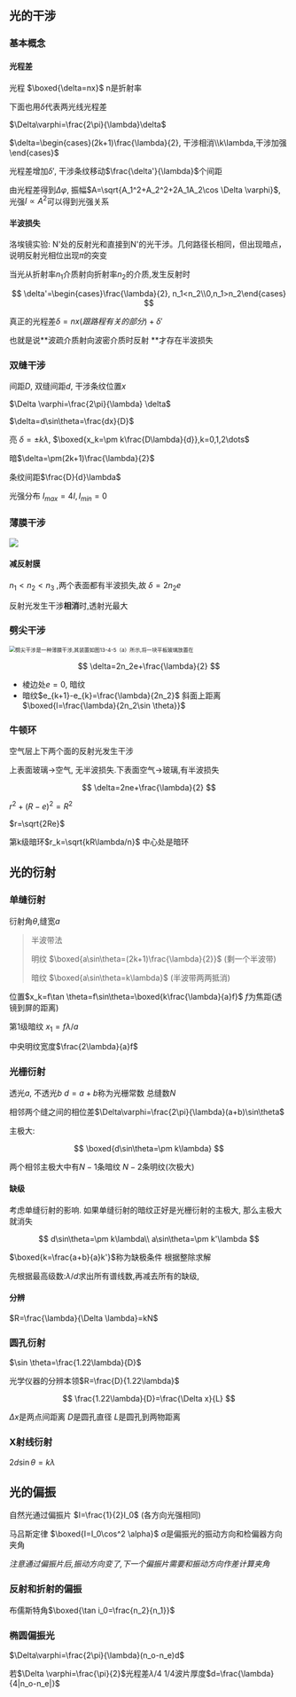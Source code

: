 ## 光的干涉

### 基本概念

#### 光程差

光程 $\boxed{\delta=nx}$  n是折射率

下面也用$\delta$代表两光线光程差

$\Delta\varphi=\frac{2\pi}{\lambda}\delta$

$\delta=\begin{cases}(2k+1)\frac{\lambda}{2}, 干涉相消\\k\lambda,干涉加强 \end{cases}$

光程差增加$\delta'$, 干涉条纹移动$\frac{\delta'}{\lambda}$个间距

由光程差得到$\Delta \varphi$, 振幅$A=\sqrt{A_1^2+A_2^2+2A_1A_2\cos \Delta \varphi}$, 光强$I∝A^2$可以得到光强关系

#### 半波损失

洛埃镜实验: N'处的反射光和直接到N'的光干涉。几何路径长相同，但出现暗点，说明反射光相位出现$\pi$的突变

当光从折射率$n_1$介质射向折射率$n_2$的介质,发生反射时




















$$
\delta'=\begin{cases}\frac{\lambda}{2}, n_1<n_2\\0,n_1>n_2\end{cases}
$$




















真正的光程差$\delta=nx(跟路程有关的部分)+\delta'$

也就是说**波疏介质射向波密介质时反射 **才存在半波损失

### 双缝干涉

间距$D$, 双缝间距$d$, 干涉条纹位置$x$

$\Delta \varphi=\frac{2\pi}{\lambda} \delta$

$\delta=d\sin\theta=\frac{dx}{D}$

亮 $\delta=\pm k\lambda$, $\boxed{x_k=\pm k\frac{D\lambda}{d}},k=0,1,2\dots$

暗$\delta=\pm(2k+1)\frac{\lambda}{2}$

条纹间距$\frac{D}{d}\lambda$

光强分布 $I_{max}=4I,I_{min}=0$



###  薄膜干涉

![](https://tse4-mm.cn.bing.net/th/id/OIP-C.F23iM7Gy6DZNZc7FRksILQHaFj?w=253&h=190&c=7&r=0&o=5&dpr=1.5&pid=1.7)

#### 减反射膜

 $n_1<n_2<n_3$ ,两个表面都有半波损失,故  $\delta=2n_2e$

反射光发生干涉**相消**时,透射光最大

### 劈尖干涉

<img src="https://tse2-mm.cn.bing.net/th/id/OIP-C.7oWuVZBv64PhBOaMjBqu5wHaFj?rs=1&pid=ImgDetMain" alt="劈尖干涉是一种薄膜干涉,其装置如图13-4-5（a）所示,将一块平板玻璃放置在" style="zoom:67%;" />





















$$
\delta=2n_2e+\frac{\lambda}{2}
$$





















- 棱边处$e=0$, 暗纹
- 暗纹$e_{k+1}-e_{k}=\frac{\lambda}{2n_2}$  斜面上距离$\boxed{l=\frac{\lambda}{2n_2\sin \theta}}$

### 牛顿环

空气层上下两个面的反射光发生干涉

上表面玻璃->空气, 无半波损失.下表面空气->玻璃,有半波损失




















$$
\delta=2ne+\frac{\lambda}{2}
$$




















$r^2+(R-e)^2=R^2$

$r=\sqrt{2Re}$

第k级暗环$r_k=\sqrt{kR\lambda/n}$    中心处是暗环

## 光的衍射

### 单缝衍射

衍射角$\theta$,缝宽$a$

> 半波带法
>
> 明纹 $\boxed{a\sin\theta=(2k+1)\frac{\lambda}{2}}$ (剩一个半波带)
>
> 暗纹 $\boxed{a\sin\theta=k\lambda}$ (半波带两两抵消)

位置$x_k=f\tan \theta=f\sin\theta=\boxed{k\frac{\lambda}{a}f}$  $f$为焦距(透镜到屏的距离)

第1级暗纹 $x_1=f\lambda/a$

中央明纹宽度$\frac{2\lambda}{a}f$

### 光栅衍射

透光$a$, 不透光$b$  $d=a+b$称为光栅常数 总缝数$N$

相邻两个缝之间的相位差$\Delta\varphi=\frac{2\pi}{\lambda}(a+b)\sin\theta$

主极大:




















$$
\boxed{d\sin\theta=\pm k\lambda}
$$






















两个相邻主极大中有$N-1$条暗纹   $N-2$条明纹(次极大)

#### 缺级

考虑单缝衍射的影响. 如果单缝衍射的暗纹正好是光栅衍射的主极大, 那么主极大就消失




















$$
d\sin\theta=\pm k\lambda\\
a\sin\theta=\pm k'\lambda
$$




















$\boxed{k=\frac{a+b}{a}k'}$称为缺极条件  根据整除求解

先根据最高级数:$\lambda/d$求出所有谱线数,再减去所有的缺级,

#### 分辨

$R=\frac{\lambda}{\Delta \lambda}=kN$

### 圆孔衍射

$\sin \theta=\frac{1.22\lambda}{D}$

光学仪器的分辨本领$R=\frac{D}{1.22\lambda}$





















$$
\frac{1.22\lambda}{D}=\frac{\Delta x}{L}
$$




















$\Delta x$是两点间距离 $D$是圆孔直径  $L$是圆孔到两物距离

### X射线衍射

$2d\sin\theta=k\lambda$

## 光的偏振

自然光通过偏振片 $I=\frac{1}{2}I_0$ (各方向光强相同)

马吕斯定律 $\boxed{I=I_0\cos^2 \alpha}$  $\alpha$是偏振光的振动方向和检偏器方向夹角

*注意通过偏振片后,振动方向变了,下一个偏振片需要和振动方向作差计算夹角*

### 反射和折射的偏振



布儒斯特角$\boxed{\tan i_0=\frac{n_2}{n_1}}$

### 椭圆偏振光

$\Delta\varphi=\frac{2\pi}{\lambda}(n_o-n_e)d$

若$\Delta \varphi=\frac{\pi}{2}$光程差$\lambda/4$  1/4波片厚度$d=\frac{\lambda}{4|n_o-n_e|}$






















$$
\
$$





















